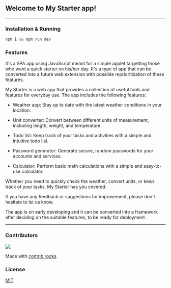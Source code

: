 ## Welcome to My Starter app!
---
### Installation & Running

```js
npm i && npm run dev
```

### Features
It's a SPA app using JavaScript meant for a simple applet targetting those who want a quick starter on his/her day. It's a type of app that can be converted into a future web extension with possible reprioritization of these features.

My Starter is a web app that provides a collection of useful tools and features for everyday use. The app includes the following features:

- Weather app: Stay up to date with the latest weather conditions in your location.

- Unit converter: Convert between different units of measurement, including length, weight, and temperature.

- Todo list: Keep track of your tasks and activities with a simple and intuitive todo list.

- Password generator: Generate secure, random passwords for your accounts and services.

- Calculator: Perform basic math calculations with a simple and easy-to-use calculator.

Whether you need to quickly check the weather, convert units, or keep track of your tasks, My Starter has you covered.


If you have any feedback or suggestions for improvement, please don't hesitate to let us know.

The app is on early developing and it can be converted into a framework after deciding on the suitable features, to be ready for deployment.

---



### Contributors
<a href="https://github.com/amromoorie/my-starter/graphs/contributors">
  <img src="https://contrib.rocks/image?repo=amromoorie/my-starter" />
</a>

Made with [contrib.rocks](https://contrib.rocks).
### License

[MIT](https://choosealicense.com/licenses/mit/)
